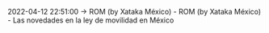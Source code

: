 2022-04-12 22:51:00 -> ROM (by Xataka México) - ROM (by Xataka México) - Las novedades en la ley de movilidad en México
